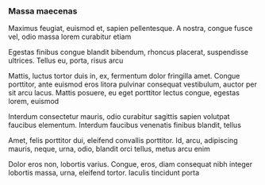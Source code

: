 ### Massa maecenas

Maximus feugiat, euismod et, sapien pellentesque. A nostra, congue fusce vel, odio massa lorem curabitur etiam

Egestas finibus congue blandit bibendum, rhoncus placerat, suspendisse ultrices. Tellus eu, porta, risus arcu

Mattis, luctus tortor duis in, ex, fermentum dolor fringilla amet. Congue porttitor, ante euismod eros litora pulvinar consequat vestibulum, auctor per sit arcu lacus. Mattis posuere, eu eget porttitor lectus congue, egestas lorem, euismod

Interdum consectetur mauris, odio curabitur sagittis sapien volutpat faucibus elementum. Interdum faucibus venenatis finibus blandit, tellus

Amet, felis porttitor dui, eleifend convallis porttitor. Id, arcu, adipiscing mauris, neque, urna, odio, blandit orci tellus, metus arcu enim

Dolor eros non, lobortis varius. Congue, eros, diam consequat nibh integer lobortis massa, urna, eleifend tortor. Iaculis tincidunt porta


